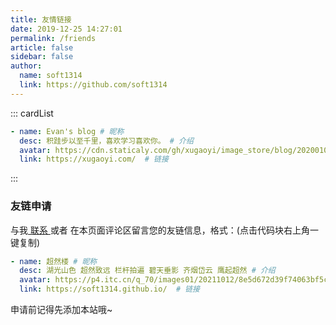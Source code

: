 ```yaml
---
title: 友情链接
date: 2019-12-25 14:27:01
permalink: /friends
article: false
sidebar: false
author:
  name: soft1314
  link: https://github.com/soft1314
---
```


<!--
普通卡片列表容器，可用于友情链接、项目推荐、古诗词展示等。
cardList 后面可跟随一个数字表示每行最多显示多少个，选值范围1~4，默认3。在小屏时会根据屏幕宽度减少每行显示数量。
-->
::: cardList
```yaml
- name: Evan's blog # 昵称
  desc: 积跬步以至千里，喜欢学习喜欢你。 # 介绍
  avatar: https://cdn.staticaly.com/gh/xugaoyi/image_store/blog/20200103123203.jpg # 头像
  link: https://xugaoyi.com/  # 链接
```
:::


### 友链申请

与我[ 联系 ](/about/#联系)或者 在本页面评论区留言您的友链信息，格式：(点击代码块右上角一键复制)


```yaml
- name: 超然楼 # 昵称
  desc: 湖光山色 超然致远 栏杆拍遍 碧天垂影 齐烟岱云 鹰起超然 # 介绍
  avatar: https://p4.itc.cn/q_70/images01/20211012/8e5d672d39f74063bf5c1e959d640de3.jpeg # 头像
  link: https://soft1314.github.io/  # 链接
```

申请前记得先添加本站哦~
